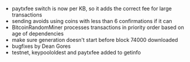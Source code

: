 * paytxfee switch is now per KB, so it adds the correct fee for large transactions
* sending avoids using coins with less than 6 confirmations if it can
* BitcoinRandomMiner processes transactions in priority order based on age of dependencies
* make sure generation doesn't start before block 74000 downloaded
* bugfixes by Dean Gores
* testnet, keypoololdest and paytxfee added to getinfo
